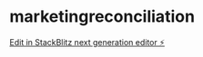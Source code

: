 # marketingreconciliation

[Edit in StackBlitz next generation editor ⚡️](https://stackblitz.com/~/github.com/alie354-1/marketingreconciliation)